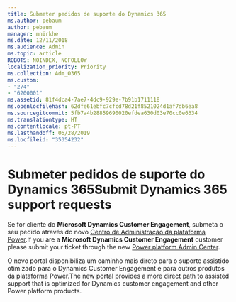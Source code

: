 ```yaml
---
title: Submeter pedidos de suporte do Dynamics 365
ms.author: pebaum
author: pebaum
manager: mnirkhe
ms.date: 12/11/2018
ms.audience: Admin
ms.topic: article
ROBOTS: NOINDEX, NOFOLLOW
localization_priority: Priority
ms.collection: Adm_O365
ms.custom:
- "274"
- "6200001"
ms.assetid: 81f4dca4-7ae7-4dc9-929e-7b91b1711118
ms.openlocfilehash: 62dfe61ebfc7cfcd78d21f8521024d1af7db6ea8
ms.sourcegitcommit: 5fb7a4b28859690020efdea630d03e70cc0e6334
ms.translationtype: HT
ms.contentlocale: pt-PT
ms.lasthandoff: 06/28/2019
ms.locfileid: "35354232"
---
```

# <a name="submit-dynamics-365-support-requests"></a><span data-ttu-id="5aecc-102">Submeter pedidos de suporte do Dynamics 365</span><span class="sxs-lookup"><span data-stu-id="5aecc-102">Submit Dynamics 365 support requests</span></span>

<span data-ttu-id="5aecc-103">Se for cliente do **Microsoft Dynamics Customer Engagement**, submeta o seu pedido através do novo [Centro de Administração da plataforma Power](https://admin.powerplatform.microsoft.com/?ref=officemodern).</span><span class="sxs-lookup"><span data-stu-id="5aecc-103">If you are a **Microsoft Dynamics Customer Engagement** customer please submit your ticket through the new [Power platform Admin Center](https://admin.powerplatform.microsoft.com/?ref=officemodern).</span></span>
  
<span data-ttu-id="5aecc-104">O novo portal disponibiliza um caminho mais direto para o suporte assistido otimizado para o Dynamics Customer Engagement e para outros produtos da plataforma Power.</span><span class="sxs-lookup"><span data-stu-id="5aecc-104">The new portal provides a more direct path to assisted support that is optimized for Dynamics customer engagement and other Power platform products.</span></span>
  